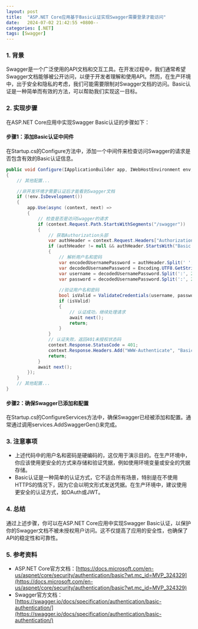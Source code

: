 ```yaml
---
layout: post
title:  "ASP.NET Core应用基于Basic认证实现Swagger需要登录才能访问"
date:   2024-07-02 21:42:55 +0800--
categories: [.NET]
tags: [Swagger]  
---
```


### 1. 背景

Swagger是一个广泛使用的API文档和交互工具。在开发过程中，我们通常希望Swagger文档能够被公开访问，以便于开发者理解和使用API。然而，在生产环境中，出于安全和隐私的考虑，我们可能需要限制对Swagger文档的访问。Basic认证是一种简单而有效的方法，可以帮助我们实现这一目标。

### 2. 实现步骤

在ASP.NET Core应用中实现Swagger Basic认证的步骤如下：

#### 步骤1：添加Basic认证中间件

在Startup.cs的Configure方法中，添加一个中间件来检查访问Swagger的请求是否包含有效的Basic认证信息。

```csharp
public void Configure(IApplicationBuilder app, IWebHostEnvironment env, ILoggerFactory loggerFactory)
{
    // 其他配置...

    //非开发环境才需要认证后才能看到Swagger文档
    if (!env.IsDevelopment())
    {
        app.Use(async (context, next) =>
        {
            // 检查是否是访问Swagger的请求
            if (context.Request.Path.StartsWithSegments("/swagger"))
            {
                // 获取Authorization头部
                var authHeader = context.Request.Headers["Authorization"].FirstOrDefault();
                if (authHeader != null && authHeader.StartsWith("Basic "))
                {
                    // 解析用户名和密码
                    var encodedUsernamePassword = authHeader.Split(' ', 2, StringSplitOptions.RemoveEmptyEntries)[1]?.Trim();
                    var decodedUsernamePassword = Encoding.UTF8.GetString(Convert.FromBase64String(encodedUsernamePassword));
                    var username = decodedUsernamePassword.Split(':', 2)[0];
                    var password = decodedUsernamePassword.Split(':', 2)[1];
                    
                    //验证用户名和密码
                    bool isValid = ValidateCredentials(username, password);
                    if (isValid)
                    {
                        // 认证成功，继续处理请求
                        await next();
                        return;
                    }
                }
                // 认证失败，返回401未授权状态码
                context.Response.StatusCode = 401;
                context.Response.Headers.Add("WWW-Authenticate", "Basic realm=\"Swagger\"");
                return;
            }
            await next();
        });
    }
    // 其他配置...
}
```

#### 步骤2：确保Swagger已添加和配置

在Startup.cs的ConfigureServices方法中，确保Swagger已经被添加和配置。通常通过调用services.AddSwaggerGen()来完成。

### 3. 注意事项

- 上述代码中的用户名和密码是硬编码的，这仅用于演示目的。在生产环境中，你应该使用更安全的方式来存储和验证凭据，例如使用环境变量或安全的凭据存储。
- Basic认证是一种简单的认证方式，它不适合所有场景，特别是在不使用HTTPS的情况下，因为它会以明文形式发送凭据。在生产环境中，建议使用更安全的认证方式，如OAuth或JWT。

### 4. 总结

通过上述步骤，你可以在ASP.NET Core应用中实现Swagger Basic认证，以保护你的Swagger文档不被未授权用户访问。这不仅提高了应用的安全性，也确保了API的稳定性和可靠性。

### 5. 参考资料

- ASP.NET Core官方文档：[https://docs.microsoft.com/en-us/aspnet/core/security/authentication/basic?wt.mc_id=MVP_324329](https://docs.microsoft.com/en-us/aspnet/core/security/authentication/basic?wt.mc_id=MVP_324329)
- Swagger官方文档：[https://swagger.io/docs/specification/authentication/basic-authentication/](https://swagger.io/docs/specification/authentication/basic-authentication/)
